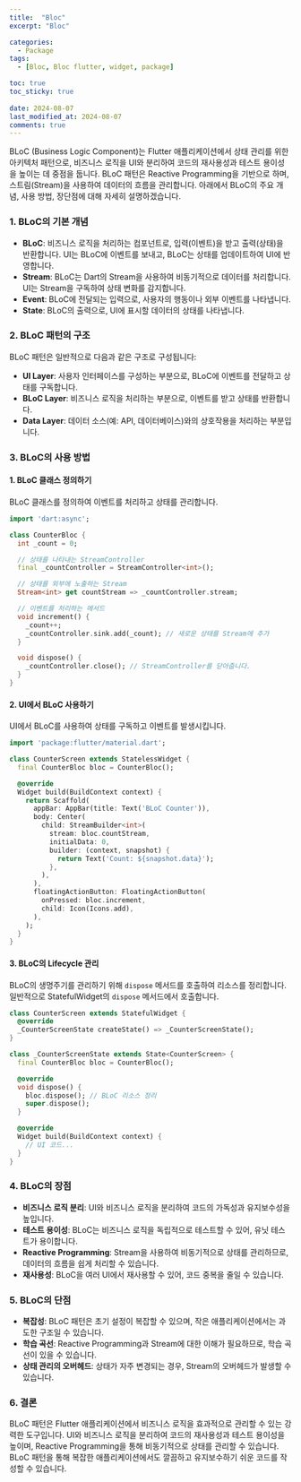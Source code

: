 ```yaml
---
title:  "Bloc" 
excerpt: "Bloc"

categories:
  - Package
tags:
  - [Bloc, Bloc flutter, widget, package]

toc: true
toc_sticky: true
 
date: 2024-08-07
last_modified_at: 2024-08-07
comments: true
---
```

BLoC (Business Logic Component)는 Flutter 애플리케이션에서 상태 관리를 위한 아키텍처 패턴으로, 비즈니스 로직을 UI와 분리하여 코드의 재사용성과 테스트 용이성을 높이는 데 중점을 둡니다. BLoC 패턴은 Reactive Programming을 기반으로 하며, 스트림(Stream)을 사용하여 데이터의 흐름을 관리합니다. 아래에서 BLoC의 주요 개념, 사용 방법, 장단점에 대해 자세히 설명하겠습니다.

### 1. **BLoC의 기본 개념**

- **BLoC**: 비즈니스 로직을 처리하는 컴포넌트로, 입력(이벤트)을 받고 출력(상태)을 반환합니다. UI는 BLoC에 이벤트를 보내고, BLoC는 상태를 업데이트하여 UI에 반영합니다.
- **Stream**: BLoC는 Dart의 Stream을 사용하여 비동기적으로 데이터를 처리합니다. UI는 Stream을 구독하여 상태 변화를 감지합니다.
- **Event**: BLoC에 전달되는 입력으로, 사용자의 행동이나 외부 이벤트를 나타냅니다.
- **State**: BLoC의 출력으로, UI에 표시할 데이터의 상태를 나타냅니다.

### 2. **BLoC 패턴의 구조**

BLoC 패턴은 일반적으로 다음과 같은 구조로 구성됩니다:

- **UI Layer**: 사용자 인터페이스를 구성하는 부분으로, BLoC에 이벤트를 전달하고 상태를 구독합니다.
- **BLoC Layer**: 비즈니스 로직을 처리하는 부분으로, 이벤트를 받고 상태를 반환합니다.
- **Data Layer**: 데이터 소스(예: API, 데이터베이스)와의 상호작용을 처리하는 부분입니다.

### 3. **BLoC의 사용 방법**

#### 1. **BLoC 클래스 정의하기**

BLoC 클래스를 정의하여 이벤트를 처리하고 상태를 관리합니다.

```dart
import 'dart:async';

class CounterBloc {
  int _count = 0;

  // 상태를 나타내는 StreamController
  final _countController = StreamController<int>();

  // 상태를 외부에 노출하는 Stream
  Stream<int> get countStream => _countController.stream;

  // 이벤트를 처리하는 메서드
  void increment() {
    _count++;
    _countController.sink.add(_count); // 새로운 상태를 Stream에 추가
  }

  void dispose() {
    _countController.close(); // StreamController를 닫아줍니다.
  }
}
```

#### 2. **UI에서 BLoC 사용하기**

UI에서 BLoC를 사용하여 상태를 구독하고 이벤트를 발생시킵니다.

```dart
import 'package:flutter/material.dart';

class CounterScreen extends StatelessWidget {
  final CounterBloc bloc = CounterBloc();

  @override
  Widget build(BuildContext context) {
    return Scaffold(
      appBar: AppBar(title: Text('BLoC Counter')),
      body: Center(
        child: StreamBuilder<int>(
          stream: bloc.countStream,
          initialData: 0,
          builder: (context, snapshot) {
            return Text('Count: ${snapshot.data}');
          },
        ),
      ),
      floatingActionButton: FloatingActionButton(
        onPressed: bloc.increment,
        child: Icon(Icons.add),
      ),
    );
  }
}
```

#### 3. **BLoC의 Lifecycle 관리**

BLoC의 생명주기를 관리하기 위해 `dispose` 메서드를 호출하여 리소스를 정리합니다. 일반적으로 StatefulWidget의 `dispose` 메서드에서 호출합니다.

```dart
class CounterScreen extends StatefulWidget {
  @override
  _CounterScreenState createState() => _CounterScreenState();
}

class _CounterScreenState extends State<CounterScreen> {
  final CounterBloc bloc = CounterBloc();

  @override
  void dispose() {
    bloc.dispose(); // BLoC 리소스 정리
    super.dispose();
  }

  @override
  Widget build(BuildContext context) {
    // UI 코드...
  }
}
```

### 4. **BLoC의 장점**

- **비즈니스 로직 분리**: UI와 비즈니스 로직을 분리하여 코드의 가독성과 유지보수성을 높입니다.
- **테스트 용이성**: BLoC는 비즈니스 로직을 독립적으로 테스트할 수 있어, 유닛 테스트가 용이합니다.
- **Reactive Programming**: Stream을 사용하여 비동기적으로 상태를 관리하므로, 데이터의 흐름을 쉽게 처리할 수 있습니다.
- **재사용성**: BLoC을 여러 UI에서 재사용할 수 있어, 코드 중복을 줄일 수 있습니다.

### 5. **BLoC의 단점**

- **복잡성**: BLoC 패턴은 초기 설정이 복잡할 수 있으며, 작은 애플리케이션에서는 과도한 구조일 수 있습니다.
- **학습 곡선**: Reactive Programming과 Stream에 대한 이해가 필요하므로, 학습 곡선이 있을 수 있습니다.
- **상태 관리의 오버헤드**: 상태가 자주 변경되는 경우, Stream의 오버헤드가 발생할 수 있습니다.

### 6. **결론**

BLoC 패턴은 Flutter 애플리케이션에서 비즈니스 로직을 효과적으로 관리할 수 있는 강력한 도구입니다. UI와 비즈니스 로직을 분리하여 코드의 재사용성과 테스트 용이성을 높이며, Reactive Programming을 통해 비동기적으로 상태를 관리할 수 있습니다. BLoC 패턴을 통해 복잡한 애플리케이션에서도 깔끔하고 유지보수하기 쉬운 코드를 작성할 수 있습니다. 
